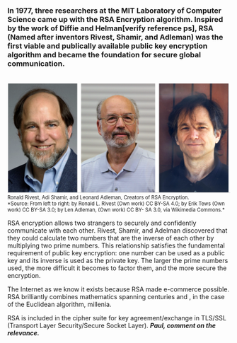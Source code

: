 

### In 1977, three researchers at the MIT Laboratory of Computer Science came up with the RSA Encryption algorithm. Inspired by the work of Diffie and Helman[verify reference ps], RSA  (Named after inventors Rivest, Shamir, and Adleman) was the first viable and publically available public key encryption algorithm and became the foundation for secure global communication.
<br>
<figure class="snippetimg" style="margin: 0 auto;width:100%">
  <img src=".guides/img/RivestShamirAdleman.PNG"  alt="Ronald Rivest, Adi Shamir, and Leonard Adleman, Creators of RSA Encryption. . *Source: From left to right: by Ronald L. Rivest (Own work) CC BY-SA 4.0; by Erik Tews (Own work) CC BY-SA 3.0; by Len Adleman, (Own work) CC BY- SA 3.0, via Wikimedia Commons.*
">
  <figcaption style="font-size: 0.8em; text-align: left;">Ronald Rivest, Adi Shamir, and Leonard Adleman, Creators of RSA Encryption. 
</br>
*Source: From left to right: by Ronald L. Rivest (Own work) CC BY-SA 4.0; by Erik Tews (Own work) CC BY-SA 3.0; by Len Adleman, (Own work) CC BY- SA 3.0, via Wikimedia Commons.*</figcaption>
</figure>


RSA encryption allows two strangers to securely and confidently communicate with each other. Rivest, Shamir, and Adelman discovered that they could calculate two numbers that are the inverse of each other by multiplying two prime numbers. This relationship satisfies the fundamental requirement of public key encryption: one number can be used as a public key and its inverse is used as the private key. The larger the prime numbers used, the more difficult it becomes to factor them, and the more secure the encryption. 

The Internet as we know it exists because RSA made e-commerce possible. RSA brilliantly combines mathematics spanning centuries and , in the case of the Euclidean algorithm, millenia.


RSA is included in the cipher suite for key agreement/exchange in TLS/SSL (Transport Layer Security/Secure Socket Layer). 
***Paul, comment on the relevance.***
